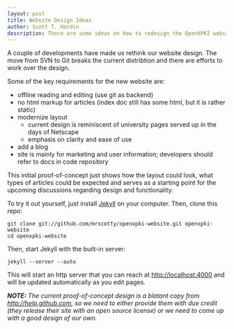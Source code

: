 ```yaml
---
layout: post
title: Website Design Ideas
author: Scott T. Hardin
description: There are some ideas on how to redesign the OpenXPKI website that have been floating around.
---
```


A couple of developments have made us rethink our website design. The move from SVN to Git breaks the current distribtion and there are efforts to work over the design. 

Some of the key requirements for the new website are:

- offline reading and editing (use git as backend)
- no html markup for articles (index doc still has some html, but it is rather static)
- modernize layout
    - current design is reminiscent of university pages served up in the days of Netscape
    - emphasis on clarity and ease of use
- add a blog
- site is mainly for marketing and user information; developers should refer to docs in code repository

This initial proof-of-concept just shows how the layout could look, what types of
articles could be expected and serves as a starting point for the upcoming
discussions regarding design and functionality.

To try it out yourself, just install [Jekyll](https://github.com/mojombo/jekyll/wiki)
on your computer. Then, clone this repo:

    git clone git://github.com/mrscotty/openxpki-website.git openxpki-website
    cd openxpki-website

Then, start Jekyll with the built-in server:

    jekyll --server --auto

This will start an http server that you can reach at [http://localhost:4000](http://localhost:4000) and will be updated automatically as you edit pages.

***NOTE:*** *The current proof-of-concept design is a blatant copy from http://help.github.com,
so we need to either provide them with due credit (they release their site with 
an open source license) or we need to come up with a good design of our own.*



